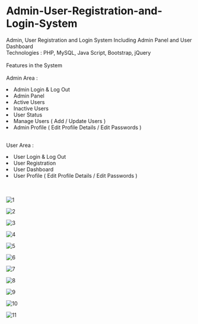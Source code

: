 # Admin-User-Registration-and-Login-System
Admin, User Registration and Login System Including Admin Panel and User Dashboard</br>
Technologies : PHP, MySQL, Java Script, Bootstrap, jQuery
</br>
</br>
Features in the System 
</br>
</br>
Admin Area :

 <li>Admin Login & Log Out</li>
 <li>Admin Panel</li>
 <li>Active Users</li>
 <li>Inactive Users</li>
 <li>User Status</li>
 <li>Manage Users ( Add / Update Users )</li>
 <li>Admin Profile ( Edit Profile Details / Edit Passwords )</li>

</br>

User Area : 

  <li>User Login & Log Out</li>
  <li>User Registration</li>
  <li>User Dashboard </li>
  <li>User Profile ( Edit Profile Details / Edit Passwords )</li></br></br>


![1](https://github.com/MrTineth/Admin-User-Registration-and-Login-System/assets/106744622/5cf567ca-69a2-4f72-8b92-c5f761731c86)
</br>

![2](https://github.com/MrTineth/Admin-User-Registration-and-Login-System/assets/106744622/47a02155-f91e-457a-8eaf-68b2174d7ec2)
</br>

![3](https://github.com/MrTineth/Admin-User-Registration-and-Login-System/assets/106744622/10adc37c-3cee-4555-b96d-90b7b2e9802d)
</br>

![4](https://github.com/MrTineth/Admin-User-Registration-and-Login-System/assets/106744622/0d2ea86b-bb19-4b4d-af7f-a03fc2de6ca8)
</br>

![5](https://github.com/MrTineth/Admin-User-Registration-and-Login-System/assets/106744622/24317b5a-f832-4ec8-a5f5-a3a1a4c9bd4f)
</br>

![6](https://github.com/MrTineth/Admin-User-Registration-and-Login-System/assets/106744622/2ba7d5b4-fbd2-4bbb-81e4-b6c58a0547e4)
</br>

![7](https://github.com/MrTineth/Admin-User-Registration-and-Login-System/assets/106744622/7ac0132d-664b-4c19-9d00-864de6c8fd0d)
</br>

![8](https://github.com/MrTineth/Admin-User-Registration-and-Login-System/assets/106744622/f3543615-6e52-4892-9b6f-dd07428766c9)
</br>

![9](https://github.com/MrTineth/Admin-User-Registration-and-Login-System/assets/106744622/8f38a273-9200-449c-a896-be722dd6efa1)
</br>

![10](https://github.com/MrTineth/Admin-User-Registration-and-Login-System/assets/106744622/949da003-c1f0-48e6-a553-242c387bf19a)
</br>

![11](https://github.com/MrTineth/Admin-User-Registration-and-Login-System/assets/106744622/11b20fc0-fe4c-450c-85c2-725a10a0662f)
